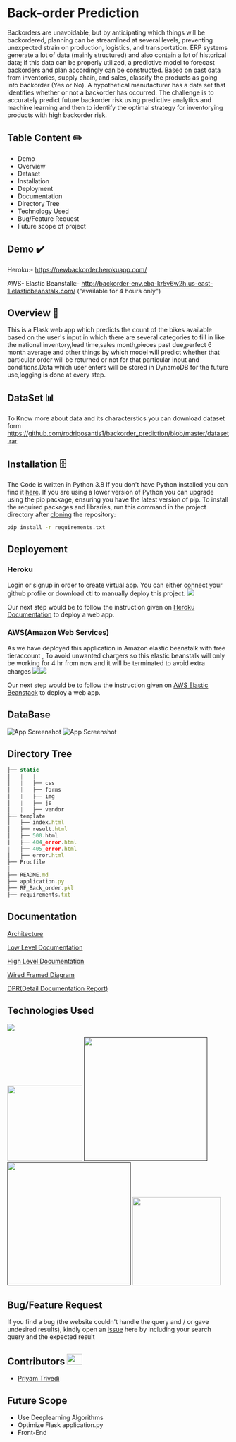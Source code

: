 # Back-order Prediction

Backorders are unavoidable, but by anticipating which things will be backordered,
planning can be streamlined at several levels, preventing unexpected strain on production, 
logistics, and transportation. ERP systems generate a lot of data (mainly structured) 
and also contain a lot of historical data; if this data can be properly utilized,
a predictive model to forecast backorders and plan accordingly can be constructed. 
Based on past data from inventories, supply chain, and sales, classify the products 
as going into backorder (Yes or No). A hypothetical manufacturer has a data set that
identifies whether or not a backorder has occurred. The challenge is to accurately
predict future backorder risk using predictive analytics and machine learning and 
then to identify the optimal strategy for inventorying products with high backorder risk.

## Table Content ✏️

 - Demo
 - Overview
 - Dataset
 - Installation
 - Deployment
 - Documentation
 - Directory Tree
 - Technology Used
 - Bug/Feature Request
 - Future scope of project
 
  





## Demo ✔️
Heroku:- https://newbackorder.herokuapp.com/


AWS- Elastic Beanstalk:- http://backorder-env.eba-kr5v6w2h.us-east-1.elasticbeanstalk.com/ ("available for 4 hours only")

  
## Overview 📜

This is a Flask web app which predicts the count of the bikes available based on the user's input in which there are several 
categories to fill in like the national inventory,lead time,sales month,pieces past due,perfect 6 month average and other things by which
model will predict whether that particular order will be returned or not for that particular input and conditions.Data which user enters will 
be stored in DynamoDB for the future use,logging is done at every step.


## DataSet 📊

To Know more about data and its characterstics you can download dataset form https://github.com/rodrigosantis1/backorder_prediction/blob/master/dataset.rar

  
## Installation 🗄️

The Code is written in Python 3.8 If you don't have Python installed you can find it [here](https://www.python.org/downloads/). 
If you are using a lower version of Python you can upgrade using the pip package, ensuring you have the latest version of pip. 
To install the required packages and libraries, run this command in the project directory after 
[cloning](https://github.com/) the repository:
```bash
pip install -r requirements.txt
```

## Deployement
### Heroku
Login or signup in order to create virtual app. You can either connect your github profile or download ctl to manually deploy this project.
[![](https://i.imgur.com/dKmlpqX.png)](https://heroku.com)

Our next step would be to follow the instruction given on 
[Heroku Documentation](https://devcenter.heroku.com/articles/getting-started-with-python) to deploy a web app.

### AWS(Amazon Web Services)
As we have deployed this application in Amazon elastic beanstalk with free tieraccount , To avoid unwanted chargers so this elastic beanstalk will only be working for 4 hr from now and it will be terminated to avoid extra charges
![](https://i.imgur.com/XMFtzYH.png)[![](https://i.imgur.com/cGvkZxw.png)](https://heroku.com)

Our next step would be to follow the instruction given on 
[AWS Elastic Beanstack](https://docs.aws.amazon.com/elasticbeanstalk/latest/dg/create-deploy-python-flask.html) to deploy a web app.


## DataBase

![App Screenshot](https://i.imgur.com/zYihnRR.jpg)
![App Screenshot](https://i.imgur.com/yWwLAWp.png)

## Directory Tree

```javascript
├── static 
│   |   |
│   |   ├── css
│   |   ├── forms
│   |   ├── img
│   |   ├── js
│   |   ├── vendor
├── template
│   ├── index.html
│   ├── result.html
│   ├── 500.html
│   ├── 404_error.html
|   ├── 405_error.html
│   ├── error.html
├── Procfile
|
├── README.md
├── application.py
├── RF_Back_order.pkl
├── requirements.txt


```



  
## Documentation

[Architecture](https://drive.google.com/file/d/1sp_UYlxHm4Y7CjXxX3dMEm6_S1iZLqOU/view)

[Low Level Documentation](https://drive.google.com/file/d/1U3bhMU0iuImoyYHYrDKhZgDD-jZjIDPe/view)

[High Level Documentation](https://drive.google.com/file/d/1toWy7ZtylAZRn3oogrnbs-5XjZ0faNoS/view)

[Wired Framed Diagram](https://drive.google.com/file/d/1yeH9xKe_6FZkwrdGG0fdJqesWSNoyrD4/view)

[DPR(Detail Documentation Report)](https://drive.google.com/file/d/174CdKcn_BNPgRClGy2V5FjrvcKF0hIAS/view)


## Technologies Used

![](https://forthebadge.com/images/badges/made-with-python.svg)

[<img target="_blank" src="https://flask.palletsprojects.com/en/1.1.x/_images/flask-logo.png" width=170>](https://flask.palletsprojects.com/en/1.1.x/) 
[<img target="_blank" src="https://blog.vizuri.com/hs-fs/hub/342946/file-2231290146-png/Images/Logos/Partners/Amazon_Web_Services/aws_s3_logo.png" width=280>]()
[<img target="_blank" src="https://i.imgur.com/3mZlVf8.jpg" width=280>]()
[<img target="_blank" src="https://seeklogo.com/images/B/bootstrap-logo-69A1CCC10B-seeklogo.com.png" width=200>](https://getbootstrap.com/) 



## Bug/Feature Request
If you find a bug (the website couldn't handle the query and / or gave undesired results), 
kindly open an [issue](https://github.com/) here by including your search query and the expected result


## Contributors <img src="https://raw.githubusercontent.com/TheDudeThatCode/TheDudeThatCode/master/Assets/Developer.gif" width=35 height=25>


- [Priyam Trivedi](https://github.com/Priyam-Trivedi)

## Future Scope

* Use Deeplearning Algorithms
* Optimize Flask application.py
* Front-End 




